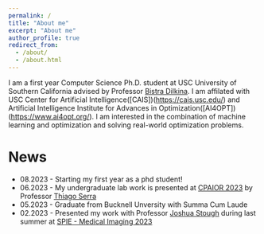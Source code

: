 ```yaml
---
permalink: /
title: "About me"
excerpt: "About me"
author_profile: true
redirect_from: 
  - /about/
  - /about.html
---
```


I am a first year Computer Science Ph.D. student at USC University of Southern California advised by Professor [Bistra Dilkina](https://viterbi.usc.edu/directory/faculty/Dilkina/Bistra). I am affilated with USC Center for Artificial Intelligence([CAIS])(https://cais.usc.edu/) and Artificial Intelligence Institute for Advances in Optimization([AI4OPT])(https://www.ai4opt.org/). I am interested in the combination of machine learning and optimization and solving real-world optimization problems.

News
======
* 08.2023 - Starting my first year as a phd student!
* 06.2023 - My undergraduate lab work is presented at [CPAIOR 2023](https://sites.google.com/view/cpaior2023) by Professor [Thiago Serra](https://thiagoserra.com/)
* 05.2023 - Graduate from Bucknell Unversity with Summa Cum Laude
* 02.2023 - Presented my work with Professor [Joshua Stough](http://eg.bucknell.edu/~jvs008/) during last summer at [SPIE - Medical Imaging 2023](https://spie.org/conferences-and-exhibitions/medical-imaging?SSO=1)

